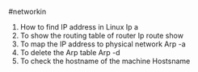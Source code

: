 #networkin 

1) 	How to find IP address in Linux
     Ip a
2)	To show the routing table of router 
     Ip route show
3)	To map the IP address to physical network 
     Arp -a
4)	To delete the Arp table 
     Arp -d
5)	To check the hostname of the machine 
     Hostsname 





